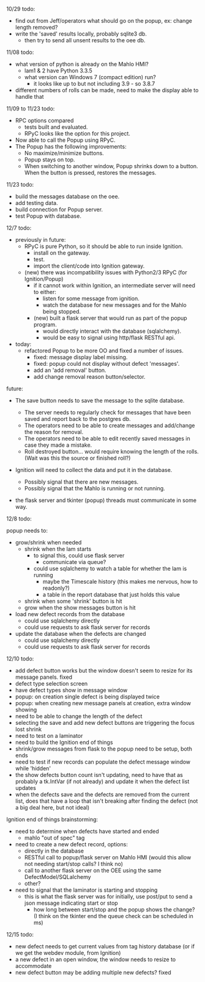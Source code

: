 10/29 todo:

* find out from Jeff/operators what should go on the popup, ex: change length removed?
* write the 'saved' results locally, probably sqlite3 db.
  * then try to send all unsent results to the oee db.

11/08 todo:

* what version of python is already on the Mahlo HMI?
  * lam1 & 2 have Python 3.3.5
  * what version can Windows 7 (compact edition) run?
    * it looks like up to but not including 3.9 - so 3.8.7
* different numbers of rolls can be made, need to make the display able to handle that

11/09 to 11/23 todo:
* RPC options compared
  * tests built and evaluated.
  * RPyC looks like the option for this project.
* Now able to call the Popup using RPyC.
* The Popup has the following improvements:
  * No maximize/minimize buttons.
  * Popup stays on top.
  * When switching to another window, Popup shrinks down to a button. When the button is pressed, restores the messages.

11/23 todo:
* build the messages database on the oee.
* add testing data.
* build connection for Popup server.
* test Popup with database.

12/7 todo:
  * previously in future:
    * RPyC is pure Python, so it should be able to run inside Ignition.
      * install on the gateway.
      * test.
      * import the client/code into Ignition gateway.
    * (new) there was incompatibility issues with Python2/3 RPyC (for Ignition/Popup)
      * if it cannot work within Ignition, an intermediate server will need to either:
        * listen for some message from ignition.
        * watch the database for new messages and for the Mahlo being stopped.
      * (new) built a flask server that would run as part of the popup program.
        * would directly interact with the database (sqlalchemy).
        * would be easy to signal using http/flask RESTful api.
  * today:
    * refactored Popup to be more OO and fixed a number of issues.
      * fixed: message display label missing.
      * fixed: popup could not display without defect 'messages'.
      * add an 'add removal' button.
      * add change removal reason button/selector.

future:
* The save button needs to save the message to the sqlite database.
  * The server needs to regularly check for messages that have been saved and report back to the postgres db.
  * The operators need to be able to create messages and add/change the reason for removal.
  * The operators need to be able to edit recently saved messages in case they made a mistake.
  * Roll destroyed button... would require knowing the length of the rolls. (Wait was this the source or finished roll?)

* Ignition will need to collect the data and put it in the database.
  * Possibly signal that there are new messages.
  * Possibly signal that the Mahlo is running or not running.

* the flask server and tkinter (popup) threads must communicate in some way.

12/8 todo:

popup needs to:
* grow/shrink when needed
  * shrink when the lam starts
    * to signal this, could use flask server
      * communicate via queue?
    * could use sqlalchemy to watch a table for whether the lam is running
      * maybe the Timescale history (this makes me nervous, how to readonly?)
      * a table in the report database that just holds this value
  * shrink when some 'shrink' button is hit
  * grow when the show messages button is hit
* load new defect records from the database
  * could use sqlalchemy directly
  * could use requests to ask flask server for records
* update the database when the defects are changed
  * could use sqlalchemy directly
  * could use requests to ask flask server for records

12/10 todo:
* add defect button works but the window doesn't seem to resize for its message panels. fixed
* defect type selection screen
* have defect types show in message window
* popup: on creation single defect is being displayed twice
* popup: when creating new message panels at creation, extra window showing
* need to be able to change the length of the defect
* selecting the save and add new defect buttons are triggering the focus lost shrink
* need to test on a laminator
* need to build the Ignition end of things
* shrink/grow messages from flask to the popup need to be setup, both ends
* need to test if new records can populate the defect message window while 'hidden'
* the show defects button count isn't updating, need to have that as probably a tk.IntVar (if not already) and update it when the defect list updates
* when the defects save and the defects are removed from the current list, does that have a loop that isn't breaking after finding the defect (not a big deal here, but not ideal)

Ignition end of things brainstorming:
* need to determine when defects have started and ended
  * mahlo "out of spec" tag
* need to create a new defect record, options:
  * directly in the database
  * RESTful call to popup/flask server on Mahlo HMI (would this allow not needing start/stop calls? I think no)
  * call to another flask server on the OEE using the same DefectModel/SQLalchemy
  * other?
* need to signal that the laminator is starting and stopping
  * this is what the flask server was for initially, use post/put to send a json message indicating start or stop
    * how long between start/stop and the popup shows the change? (I think on the tkinter end the queue check can be scheduled in ms)

12/15 todo:
* new defect needs to get current values from tag history database (or if we get the webdev module, from Ignition)
* a new defect in an open window, the window needs to resize to accommodate
* new defect button may be adding multiple new defects? fixed
